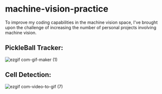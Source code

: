 # machine-vision-practice
To improve my coding capabilities in the machine vision space, I've brought upon the challenge of increasing the number of personal projects involving machine vision. 

## PickleBall Tracker:
![ezgif com-gif-maker (1)](https://github.com/TylerBerzzz/machine-vision-practice/assets/30520534/21de5a3a-3080-4260-a529-523a37d2de80)

## Cell Detection:
![ezgif com-video-to-gif (7)](https://github.com/TylerBerzzz/machine-vision-practice/assets/30520534/50d32188-2957-4927-906c-646c44c7b8ca)
